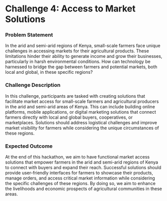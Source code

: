 # Challenge 4: Access to Market Solutions

### Problem Statement

In the arid and semi-arid regions of Kenya, small-scale farmers face unique challenges in accessing markets for their agricultural products. These limitations hinder their ability to generate income and grow their businesses, particularly in harsh environmental conditions. How can technology be harnessed to bridge the gap between farmers and potential markets, both local and global, in these specific regions?

### Challenge Description

In this challenge, participants are tasked with creating solutions that facilitate market access for small-scale farmers and agricultural producers in the arid and semi-arid areas of Kenya. This can include building online platforms, mobile applications, or digital marketing solutions that connect farmers directly with local and global buyers, cooperatives, or marketplaces. Solutions should address logistical challenges and improve market visibility for farmers while considering the unique circumstances of these regions.

### Expected Outcome

At the end of this hackathon, we aim to have functional market access solutions that empower farmers in the arid and semi-arid regions of Kenya to connect with buyers and expand their reach. Successful solutions should provide user-friendly interfaces for farmers to showcase their products, manage orders, and access critical market information while considering the specific challenges of these regions. By doing so, we aim to enhance the livelihoods and economic prospects of agricultural communities in these areas.
